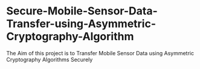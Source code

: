# Secure-Mobile-Sensor-Data-Transfer-using-Asymmetric-Cryptography-Algorithm
The Aim of this project is to Transfer Mobile Sensor Data using Asymmetric Cryptography Algorithms Securely
